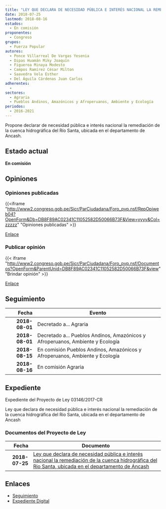 ```yaml
---
title: "LEY QUE DECLARA DE NECESIDAD PÚBLICA E INTERÉS NACIONAL LA REMEDIACIÓN DE LA CUENCA HIDROGRÁFICA DEL RÍO SANTA, UBICADA EN EL DEPARTAMENTO DE ANCASH"
date: 2018-07-25
lastmod: 2018-08-16
estados: 
  - En comisión
proponentes: 
  - Congreso
grupos: 
  - Fuerza Popular
autores: 
  - Ponce Villarreal De Vargas Yesenia
  - Dipas Huamán Miky Joaquín
  - Figueroa Minaya Modesto
  - Campos Ramírez César Milton
  - Saavedra Vela Esther
  - Del Águila Cárdenas Juan Carlos
adherentes: 
  - 
sectores: 
  - Agraria
  - Pueblos Andinos, Amazónicos y Afroperuanos, Ambiente y Ecología
periodos: 
  - 2016-2021
---
```


Propone declarar de necesidad pública e interés nacional la remediación de la cuenca hidrográfica del Río Santa, ubicada en el departamento de Ancash.


## Estado actual

**En comisión**

## Opiniones

### Opiniones publicadas

{{<iframe "http://www2.congreso.gob.pe/Sicr/ParCiudadana/Foro_pvp.nsf/RepOpiweb04?OpenForm&Db=DB8F89AC02341C11052582D50066B73F&View=yyyy&Col=zzzzz" "Opiniones publicadas" >}}

[Enlace](http://www2.congreso.gob.pe/Sicr/ParCiudadana/Foro_pvp.nsf/RepOpiweb04?OpenForm&Db=DB8F89AC02341C11052582D50066B73F&View=yyyy&Col=zzzzz)
### Publicar opinión

{{< iframe "http://www2.congreso.gob.pe/Sicr/ParCiudadana/Foro_pvp.nsf/Documentos?OpenForm&ParentUnid=DB8F89AC02341C11052582D50066B73F&view" "Brindar opinión" >}}

[Enlace](http://www2.congreso.gob.pe/Sicr/ParCiudadana/Foro_pvp.nsf/Documentos?OpenForm&ParentUnid=DB8F89AC02341C11052582D50066B73F&view)

## Seguimiento

| Fecha | Evento |
|------:|--------|
| **2018-08-01** | Decretado a... Agraria|
| **2018-08-01** | Decretado a... Pueblos Andinos, Amazónicos y Afroperuanos, Ambiente y Ecología|
| **2018-08-15** | En comisión Pueblos Andinos, Amazónicos y Afroperuanos, Ambiente y Ecología|
| **2018-08-16** | En comisión Agraria|


## Expediente

Expediente del Proyecto de Ley 03146/2017-CR

Ley que declara de necesidad pública e interés nacional la remediación de la cuenca hidrográfica del Rio Santa, ubicada en el departamento de Ancash


### Documentos del Proyecto de Ley

| Fecha | Documento |
|------:|--------|
| **2018-07-25** | [Ley que declara de necesidad pública e interés nacional la remediación de la cuenca hidrográfica del Rio Santa, ubicada en el departamento de Ancash](http://www.leyes.congreso.gob.pe/Documentos/2016_2021/Proyectos_de_Ley_y_de_Resoluciones_Legislativas/PL0314620180725..pdf) |

## Enlaces 

- [Seguimiento](http://www2.congreso.gob.pe/Sicr/TraDocEstProc/CLProLey2016.nsf/f7fff46988ca05b1052578e100829cc7/e3094a81d2819ce9052582d500613ce5?OpenDocument)
- [Expediente Digital](http://www2.congreso.gob.pe/Sicr/TraDocEstProc/CLProLey2016.nsf/f7fff46988ca05b1052578e100829cc7/e3094a81d2819ce9052582d500613ce5?OpenDocument&Click=05257FB7005EB655.eb71d0cf91d8294e05256cdf006b5706/$Body/0.1C6C)
